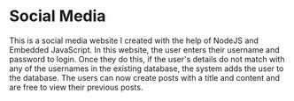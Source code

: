# Social Media
This is a social media website I created with the help of NodeJS and Embedded JavaScript. In this website, the user enters their username and password to login. Once they do this, if the user's details do not match with any of the usernames in the existing database, the system adds the user to the database. The users can now create posts with a title and content and are free to view their previous posts. 
